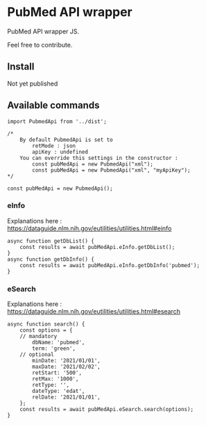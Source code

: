 # PubMed API wrapper

PubMed API wrapper JS.<br/>

Feel free to contribute.<br/>

## Install

Not yet published<br/>

## Available commands

    import PubmedApi from '../dist';

    /*
        By default PubmedApi is set to
            retMode : json
            apiKey : undefined
        You can override this settings in the constructor :
            const pubMedApi = new PubmedApi("xml");
            const pubMedApi = new PubmedApi("xml", "myApiKey");
    */

    const pubMedApi = new PubmedApi();

### eInfo

Explanations here : https://dataguide.nlm.nih.gov/eutilities/utilities.html#einfo<br/>

    async function getDbList() {
        const results = await pubMedApi.eInfo.getDbList();
    }
    async function getDbInfo() {
        const results = await pubMedApi.eInfo.getDbInfo('pubmed');
    }

### eSearch

Explanations here : https://dataguide.nlm.nih.gov/eutilities/utilities.html#esearch<br/>

    async function search() {
        const options = {
        // mandatory
            dbName: 'pubmed',
            term: 'green',
        // optional
            minDate: '2021/01/01',
            maxDate: '2021/02/02',
            retStart: '500',
            retMax: '1000',
            retType: '',
            dateType: 'edat',
            relDate: '2021/01/01',
        };
        const results = await pubMedApi.eSearch.search(options);
    }
